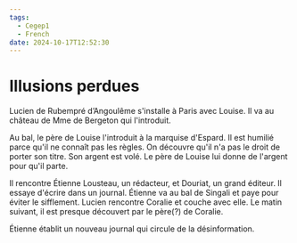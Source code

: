 ```yaml
---
tags:
  - Cegep1
  - French
date: 2024-10-17T12:52:30
---
```


# Illusions perdues

Lucien de Rubempré d’Angoulême s'installe à Paris avec Louise. Il va au château de Mme de Bergeton qui l'introduit.

Au bal, le père de Louise l'introduit à la marquise d'Espard. Il est humilié parce qu'il ne connaît pas les règles. On découvre qu'il n'a pas le droit de porter son titre. Son argent est volé. Le père de Louise lui donne de l'argent pour qu'il parte.

Il rencontre Étienne Lousteau, un rédacteur, et Douriat, un grand éditeur. Il essaye d'écrire dans un journal. Étienne va au bal de Singali et paye pour éviter le sifflement. Lucien rencontre Coralie et couche avec elle. Le matin suivant, il est presque découvert par le père(?) de Coralie.

Étienne établit un nouveau journal qui circule de la désinformation.